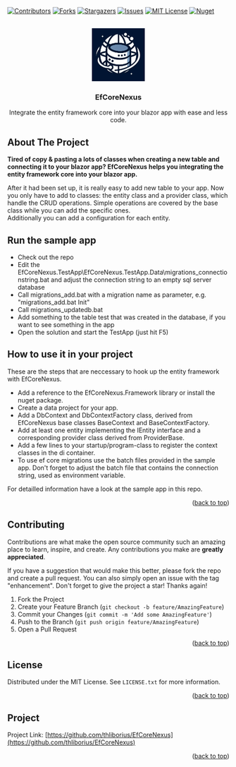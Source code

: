 <!-- Improved compatibility of back to top link: See: https://github.com/othneildrew/Best-README-Template/pull/73 -->
<a name="readme-top"></a>


<!-- PROJECT SHIELDS -->
<!--
*** I'm using markdown "reference style" links for readability.
*** Reference links are enclosed in brackets [ ] instead of parentheses ( ).
*** See the bottom of this document for the declaration of the reference variables
*** for contributors-url, forks-url, etc. This is an optional, concise syntax you may use.
*** https://www.markdownguide.org/basic-syntax/#reference-style-links
-->
[![Contributors][contributors-shield]][contributors-url]
[![Forks][forks-shield]][forks-url]
[![Stargazers][stars-shield]][stars-url]
[![Issues][issues-shield]][issues-url]
[![MIT License][license-shield]][license-url]
[![Nuget][nuget-shield]][nuget-url]


<br />
<div align="center">
  <a href="https://github.com/thliborius/EfCoreNexus">
    <img src="logo.png" alt="Logo" width="120" height="120">
  </a>

  <h3 align="center">EfCoreNexus</h3>

  Integrate the entity framework core into your blazor app with ease and less code.
</div>

## About The Project

<p><b>Tired of copy & pasting a lots of classes when creating a new table and connecting it to your blazor app? EfCoreNexus helps you integrating the entity framework core into your blazor app.</b></p>
<p>After it had been set up, it is really easy to add new table to your app. Now you only have to add to classes: the entity class and a provider class, which handle the CRUD operations. Simple operations are covered by the base class while you can add the specific ones.<br />
Additionally you can add a configuration for each entity.</p>


## Run the sample app
<ul>
	<li>Check out the repo</li>
	<li>Edit the EfCoreNexus.TestApp\EfCoreNexus.TestApp.Data\migrations_connectionstring.bat and adjust the connection string to an empty sql server database</li>
	<li>Call migrations_add.bat with a migration name as parameter, e.g. "migrations_add.bat Init"</li>
	<li>Call migrations_updatedb.bat</li>
	<li>Add something to the table test that was created in the database, if you want to see something in the app</li>
	<li>Open the solution and start the TestApp (just hit F5)</li>
</ul>

## How to use it in your project

These are the steps that are neccessary to hook up the entity framework with EfCoreNexus.

<ul>
		<li>Add a reference to the EfCoreNexus.Framework library or install the nuget package.</li>
		<li>Create a data project for your app.</li>
		<li>Add a DbContext and DbContextFactory class, derived from EfCoreNexus base classes BaseContext and BaseContextFactory.</li>
		<li>Add at least one entity implementing the IEntity interface and a corresponding provider class derived from ProviderBase.</li>
		<li>Add a few lines to your startup/program-class to register the context classes in the di container.</li>
		<li>To use ef core migrations use the batch files provided in the sample app. Don't forget to adjust the batch file that contains the connection string, used as environment variable.</li>
</ul>

For detailled information have a look at the sample app in this repo.

<p align="right">(<a href="#readme-top">back to top</a>)</p>


## Contributing

Contributions are what make the open source community such an amazing place to learn, inspire, and create. Any contributions you make are **greatly appreciated**.

If you have a suggestion that would make this better, please fork the repo and create a pull request. You can also simply open an issue with the tag "enhancement".
Don't forget to give the project a star! Thanks again!

1. Fork the Project
2. Create your Feature Branch (`git checkout -b feature/AmazingFeature`)
3. Commit your Changes (`git commit -m 'Add some AmazingFeature'`)
4. Push to the Branch (`git push origin feature/AmazingFeature`)
5. Open a Pull Request

<p align="right">(<a href="#readme-top">back to top</a>)</p>

## License

Distributed under the MIT License. See `LICENSE.txt` for more information.

<p align="right">(<a href="#readme-top">back to top</a>)</p>

## Project

Project Link: [https://github.com/thliborius/EfCoreNexus](https://github.com/thliborius/EfCoreNexus)

<p align="right">(<a href="#readme-top">back to top</a>)</p>



<!-- MARKDOWN LINKS & IMAGES -->
<!-- https://www.markdownguide.org/basic-syntax/#reference-style-links -->
[contributors-shield]: https://img.shields.io/github/contributors/thliborius/EfCoreNexus.svg?style=for-the-badge
[contributors-url]: https://github.com/thliborius/EfCoreNexus/graphs/contributors
[forks-shield]: https://img.shields.io/github/forks/thliborius/EfCoreNexus.svg?style=for-the-badge
[forks-url]: https://github.com/thliborius/EfCoreNexus/network/members
[stars-shield]: https://img.shields.io/github/stars/thliborius/EfCoreNexus.svg?style=for-the-badge
[stars-url]: https://github.com/thliborius/EfCoreNexus/stargazers
[issues-shield]: https://img.shields.io/github/issues/thliborius/EfCoreNexus.svg?style=for-the-badge
[issues-url]: https://github.com/thliborius/EfCoreNexus/issues
[license-shield]: https://img.shields.io/github/license/thliborius/EfCoreNexus.svg?style=for-the-badge
[license-url]: https://github.com/thliborius/EfCoreNexus/blob/main/license.txt
[nuget-shield]: https://img.shields.io/nuget/v/EfCoreNexus.Framework?style=for-the-badge
[nuget-url]: https://www.nuget.org/packages/EfCoreNexus.Framework/
